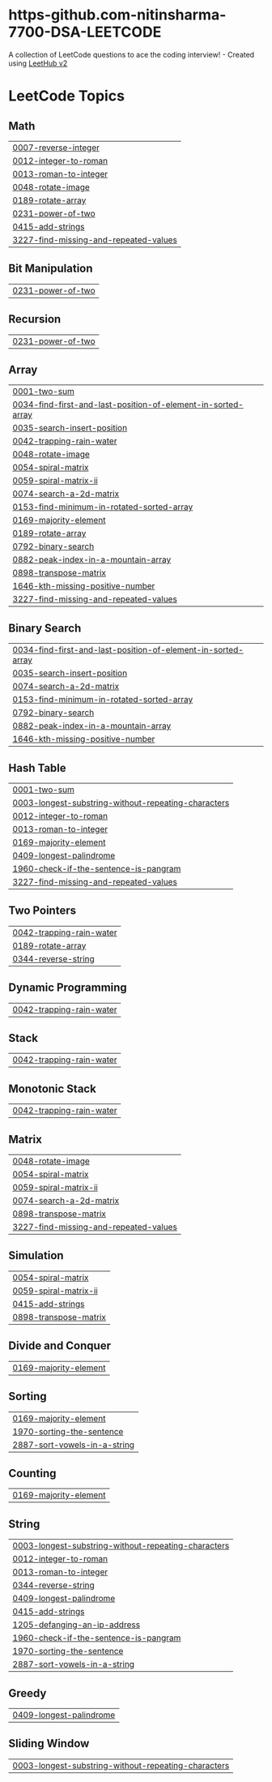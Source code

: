 # https-github.com-nitinsharma-7700-DSA-LEETCODE
A collection of LeetCode questions to ace the coding interview! - Created using [LeetHub v2](https://github.com/arunbhardwaj/LeetHub-2.0)

<!---LeetCode Topics Start-->
# LeetCode Topics
## Math
|  |
| ------- |
| [0007-reverse-integer](https://github.com/nitinsharma-7700/https-github.com-nitinsharma-7700-DSA-LEETCODE/tree/master/0007-reverse-integer) |
| [0012-integer-to-roman](https://github.com/nitinsharma-7700/https-github.com-nitinsharma-7700-DSA-LEETCODE/tree/master/0012-integer-to-roman) |
| [0013-roman-to-integer](https://github.com/nitinsharma-7700/https-github.com-nitinsharma-7700-DSA-LEETCODE/tree/master/0013-roman-to-integer) |
| [0048-rotate-image](https://github.com/nitinsharma-7700/https-github.com-nitinsharma-7700-DSA-LEETCODE/tree/master/0048-rotate-image) |
| [0189-rotate-array](https://github.com/nitinsharma-7700/https-github.com-nitinsharma-7700-DSA-LEETCODE/tree/master/0189-rotate-array) |
| [0231-power-of-two](https://github.com/nitinsharma-7700/https-github.com-nitinsharma-7700-DSA-LEETCODE/tree/master/0231-power-of-two) |
| [0415-add-strings](https://github.com/nitinsharma-7700/https-github.com-nitinsharma-7700-DSA-LEETCODE/tree/master/0415-add-strings) |
| [3227-find-missing-and-repeated-values](https://github.com/nitinsharma-7700/https-github.com-nitinsharma-7700-DSA-LEETCODE/tree/master/3227-find-missing-and-repeated-values) |
## Bit Manipulation
|  |
| ------- |
| [0231-power-of-two](https://github.com/nitinsharma-7700/https-github.com-nitinsharma-7700-DSA-LEETCODE/tree/master/0231-power-of-two) |
## Recursion
|  |
| ------- |
| [0231-power-of-two](https://github.com/nitinsharma-7700/https-github.com-nitinsharma-7700-DSA-LEETCODE/tree/master/0231-power-of-two) |
## Array
|  |
| ------- |
| [0001-two-sum](https://github.com/nitinsharma-7700/https-github.com-nitinsharma-7700-DSA-LEETCODE/tree/master/0001-two-sum) |
| [0034-find-first-and-last-position-of-element-in-sorted-array](https://github.com/nitinsharma-7700/https-github.com-nitinsharma-7700-DSA-LEETCODE/tree/master/0034-find-first-and-last-position-of-element-in-sorted-array) |
| [0035-search-insert-position](https://github.com/nitinsharma-7700/https-github.com-nitinsharma-7700-DSA-LEETCODE/tree/master/0035-search-insert-position) |
| [0042-trapping-rain-water](https://github.com/nitinsharma-7700/https-github.com-nitinsharma-7700-DSA-LEETCODE/tree/master/0042-trapping-rain-water) |
| [0048-rotate-image](https://github.com/nitinsharma-7700/https-github.com-nitinsharma-7700-DSA-LEETCODE/tree/master/0048-rotate-image) |
| [0054-spiral-matrix](https://github.com/nitinsharma-7700/https-github.com-nitinsharma-7700-DSA-LEETCODE/tree/master/0054-spiral-matrix) |
| [0059-spiral-matrix-ii](https://github.com/nitinsharma-7700/https-github.com-nitinsharma-7700-DSA-LEETCODE/tree/master/0059-spiral-matrix-ii) |
| [0074-search-a-2d-matrix](https://github.com/nitinsharma-7700/https-github.com-nitinsharma-7700-DSA-LEETCODE/tree/master/0074-search-a-2d-matrix) |
| [0153-find-minimum-in-rotated-sorted-array](https://github.com/nitinsharma-7700/https-github.com-nitinsharma-7700-DSA-LEETCODE/tree/master/0153-find-minimum-in-rotated-sorted-array) |
| [0169-majority-element](https://github.com/nitinsharma-7700/https-github.com-nitinsharma-7700-DSA-LEETCODE/tree/master/0169-majority-element) |
| [0189-rotate-array](https://github.com/nitinsharma-7700/https-github.com-nitinsharma-7700-DSA-LEETCODE/tree/master/0189-rotate-array) |
| [0792-binary-search](https://github.com/nitinsharma-7700/https-github.com-nitinsharma-7700-DSA-LEETCODE/tree/master/0792-binary-search) |
| [0882-peak-index-in-a-mountain-array](https://github.com/nitinsharma-7700/https-github.com-nitinsharma-7700-DSA-LEETCODE/tree/master/0882-peak-index-in-a-mountain-array) |
| [0898-transpose-matrix](https://github.com/nitinsharma-7700/https-github.com-nitinsharma-7700-DSA-LEETCODE/tree/master/0898-transpose-matrix) |
| [1646-kth-missing-positive-number](https://github.com/nitinsharma-7700/https-github.com-nitinsharma-7700-DSA-LEETCODE/tree/master/1646-kth-missing-positive-number) |
| [3227-find-missing-and-repeated-values](https://github.com/nitinsharma-7700/https-github.com-nitinsharma-7700-DSA-LEETCODE/tree/master/3227-find-missing-and-repeated-values) |
## Binary Search
|  |
| ------- |
| [0034-find-first-and-last-position-of-element-in-sorted-array](https://github.com/nitinsharma-7700/https-github.com-nitinsharma-7700-DSA-LEETCODE/tree/master/0034-find-first-and-last-position-of-element-in-sorted-array) |
| [0035-search-insert-position](https://github.com/nitinsharma-7700/https-github.com-nitinsharma-7700-DSA-LEETCODE/tree/master/0035-search-insert-position) |
| [0074-search-a-2d-matrix](https://github.com/nitinsharma-7700/https-github.com-nitinsharma-7700-DSA-LEETCODE/tree/master/0074-search-a-2d-matrix) |
| [0153-find-minimum-in-rotated-sorted-array](https://github.com/nitinsharma-7700/https-github.com-nitinsharma-7700-DSA-LEETCODE/tree/master/0153-find-minimum-in-rotated-sorted-array) |
| [0792-binary-search](https://github.com/nitinsharma-7700/https-github.com-nitinsharma-7700-DSA-LEETCODE/tree/master/0792-binary-search) |
| [0882-peak-index-in-a-mountain-array](https://github.com/nitinsharma-7700/https-github.com-nitinsharma-7700-DSA-LEETCODE/tree/master/0882-peak-index-in-a-mountain-array) |
| [1646-kth-missing-positive-number](https://github.com/nitinsharma-7700/https-github.com-nitinsharma-7700-DSA-LEETCODE/tree/master/1646-kth-missing-positive-number) |
## Hash Table
|  |
| ------- |
| [0001-two-sum](https://github.com/nitinsharma-7700/https-github.com-nitinsharma-7700-DSA-LEETCODE/tree/master/0001-two-sum) |
| [0003-longest-substring-without-repeating-characters](https://github.com/nitinsharma-7700/https-github.com-nitinsharma-7700-DSA-LEETCODE/tree/master/0003-longest-substring-without-repeating-characters) |
| [0012-integer-to-roman](https://github.com/nitinsharma-7700/https-github.com-nitinsharma-7700-DSA-LEETCODE/tree/master/0012-integer-to-roman) |
| [0013-roman-to-integer](https://github.com/nitinsharma-7700/https-github.com-nitinsharma-7700-DSA-LEETCODE/tree/master/0013-roman-to-integer) |
| [0169-majority-element](https://github.com/nitinsharma-7700/https-github.com-nitinsharma-7700-DSA-LEETCODE/tree/master/0169-majority-element) |
| [0409-longest-palindrome](https://github.com/nitinsharma-7700/https-github.com-nitinsharma-7700-DSA-LEETCODE/tree/master/0409-longest-palindrome) |
| [1960-check-if-the-sentence-is-pangram](https://github.com/nitinsharma-7700/https-github.com-nitinsharma-7700-DSA-LEETCODE/tree/master/1960-check-if-the-sentence-is-pangram) |
| [3227-find-missing-and-repeated-values](https://github.com/nitinsharma-7700/https-github.com-nitinsharma-7700-DSA-LEETCODE/tree/master/3227-find-missing-and-repeated-values) |
## Two Pointers
|  |
| ------- |
| [0042-trapping-rain-water](https://github.com/nitinsharma-7700/https-github.com-nitinsharma-7700-DSA-LEETCODE/tree/master/0042-trapping-rain-water) |
| [0189-rotate-array](https://github.com/nitinsharma-7700/https-github.com-nitinsharma-7700-DSA-LEETCODE/tree/master/0189-rotate-array) |
| [0344-reverse-string](https://github.com/nitinsharma-7700/https-github.com-nitinsharma-7700-DSA-LEETCODE/tree/master/0344-reverse-string) |
## Dynamic Programming
|  |
| ------- |
| [0042-trapping-rain-water](https://github.com/nitinsharma-7700/https-github.com-nitinsharma-7700-DSA-LEETCODE/tree/master/0042-trapping-rain-water) |
## Stack
|  |
| ------- |
| [0042-trapping-rain-water](https://github.com/nitinsharma-7700/https-github.com-nitinsharma-7700-DSA-LEETCODE/tree/master/0042-trapping-rain-water) |
## Monotonic Stack
|  |
| ------- |
| [0042-trapping-rain-water](https://github.com/nitinsharma-7700/https-github.com-nitinsharma-7700-DSA-LEETCODE/tree/master/0042-trapping-rain-water) |
## Matrix
|  |
| ------- |
| [0048-rotate-image](https://github.com/nitinsharma-7700/https-github.com-nitinsharma-7700-DSA-LEETCODE/tree/master/0048-rotate-image) |
| [0054-spiral-matrix](https://github.com/nitinsharma-7700/https-github.com-nitinsharma-7700-DSA-LEETCODE/tree/master/0054-spiral-matrix) |
| [0059-spiral-matrix-ii](https://github.com/nitinsharma-7700/https-github.com-nitinsharma-7700-DSA-LEETCODE/tree/master/0059-spiral-matrix-ii) |
| [0074-search-a-2d-matrix](https://github.com/nitinsharma-7700/https-github.com-nitinsharma-7700-DSA-LEETCODE/tree/master/0074-search-a-2d-matrix) |
| [0898-transpose-matrix](https://github.com/nitinsharma-7700/https-github.com-nitinsharma-7700-DSA-LEETCODE/tree/master/0898-transpose-matrix) |
| [3227-find-missing-and-repeated-values](https://github.com/nitinsharma-7700/https-github.com-nitinsharma-7700-DSA-LEETCODE/tree/master/3227-find-missing-and-repeated-values) |
## Simulation
|  |
| ------- |
| [0054-spiral-matrix](https://github.com/nitinsharma-7700/https-github.com-nitinsharma-7700-DSA-LEETCODE/tree/master/0054-spiral-matrix) |
| [0059-spiral-matrix-ii](https://github.com/nitinsharma-7700/https-github.com-nitinsharma-7700-DSA-LEETCODE/tree/master/0059-spiral-matrix-ii) |
| [0415-add-strings](https://github.com/nitinsharma-7700/https-github.com-nitinsharma-7700-DSA-LEETCODE/tree/master/0415-add-strings) |
| [0898-transpose-matrix](https://github.com/nitinsharma-7700/https-github.com-nitinsharma-7700-DSA-LEETCODE/tree/master/0898-transpose-matrix) |
## Divide and Conquer
|  |
| ------- |
| [0169-majority-element](https://github.com/nitinsharma-7700/https-github.com-nitinsharma-7700-DSA-LEETCODE/tree/master/0169-majority-element) |
## Sorting
|  |
| ------- |
| [0169-majority-element](https://github.com/nitinsharma-7700/https-github.com-nitinsharma-7700-DSA-LEETCODE/tree/master/0169-majority-element) |
| [1970-sorting-the-sentence](https://github.com/nitinsharma-7700/https-github.com-nitinsharma-7700-DSA-LEETCODE/tree/master/1970-sorting-the-sentence) |
| [2887-sort-vowels-in-a-string](https://github.com/nitinsharma-7700/https-github.com-nitinsharma-7700-DSA-LEETCODE/tree/master/2887-sort-vowels-in-a-string) |
## Counting
|  |
| ------- |
| [0169-majority-element](https://github.com/nitinsharma-7700/https-github.com-nitinsharma-7700-DSA-LEETCODE/tree/master/0169-majority-element) |
## String
|  |
| ------- |
| [0003-longest-substring-without-repeating-characters](https://github.com/nitinsharma-7700/https-github.com-nitinsharma-7700-DSA-LEETCODE/tree/master/0003-longest-substring-without-repeating-characters) |
| [0012-integer-to-roman](https://github.com/nitinsharma-7700/https-github.com-nitinsharma-7700-DSA-LEETCODE/tree/master/0012-integer-to-roman) |
| [0013-roman-to-integer](https://github.com/nitinsharma-7700/https-github.com-nitinsharma-7700-DSA-LEETCODE/tree/master/0013-roman-to-integer) |
| [0344-reverse-string](https://github.com/nitinsharma-7700/https-github.com-nitinsharma-7700-DSA-LEETCODE/tree/master/0344-reverse-string) |
| [0409-longest-palindrome](https://github.com/nitinsharma-7700/https-github.com-nitinsharma-7700-DSA-LEETCODE/tree/master/0409-longest-palindrome) |
| [0415-add-strings](https://github.com/nitinsharma-7700/https-github.com-nitinsharma-7700-DSA-LEETCODE/tree/master/0415-add-strings) |
| [1205-defanging-an-ip-address](https://github.com/nitinsharma-7700/https-github.com-nitinsharma-7700-DSA-LEETCODE/tree/master/1205-defanging-an-ip-address) |
| [1960-check-if-the-sentence-is-pangram](https://github.com/nitinsharma-7700/https-github.com-nitinsharma-7700-DSA-LEETCODE/tree/master/1960-check-if-the-sentence-is-pangram) |
| [1970-sorting-the-sentence](https://github.com/nitinsharma-7700/https-github.com-nitinsharma-7700-DSA-LEETCODE/tree/master/1970-sorting-the-sentence) |
| [2887-sort-vowels-in-a-string](https://github.com/nitinsharma-7700/https-github.com-nitinsharma-7700-DSA-LEETCODE/tree/master/2887-sort-vowels-in-a-string) |
## Greedy
|  |
| ------- |
| [0409-longest-palindrome](https://github.com/nitinsharma-7700/https-github.com-nitinsharma-7700-DSA-LEETCODE/tree/master/0409-longest-palindrome) |
## Sliding Window
|  |
| ------- |
| [0003-longest-substring-without-repeating-characters](https://github.com/nitinsharma-7700/https-github.com-nitinsharma-7700-DSA-LEETCODE/tree/master/0003-longest-substring-without-repeating-characters) |
<!---LeetCode Topics End-->